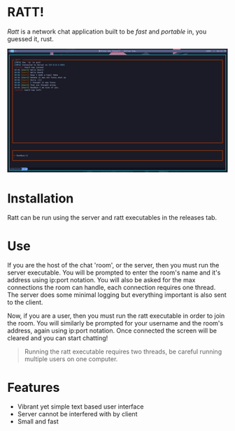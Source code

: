 # RATT!
*Ratt* is a network chat application built to be *fast* and *portable* in, you guessed it, rust.

![Screenshot](Ratt.png) 

# Installation
Ratt can be run using the server and ratt executables in the releases tab.

# Use
If you are the host of the chat 'room', or the server, then you must run the server executable. You will be prompted to enter the room's name and it's address using ip:port notation. You will also be asked for the max connections the room can handle, each connection requires one thread. The server does some minimal logging but everything important is also sent to the client.

Now, if you are a user, then you must run the ratt executable in order to join the room. You will similarly be prompted for your username and the room's address, again using ip:port notation. Once connected the screen will be cleared and you can start chatting!
> Running the ratt executable requires two threads, be careful running multiple users on one computer.

# Features
- Vibrant yet simple text based user interface
- Server cannot be interfered with by client
- Small and fast

